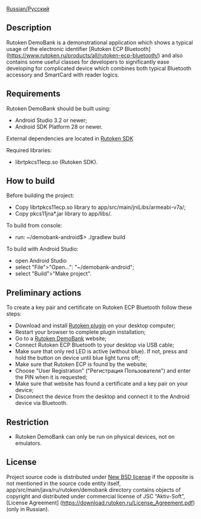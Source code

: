 [Russian/Русский](README_RUS.mdown)

## Description

Rutoken DemoBank is a demonstrational application which shows a typical usage of the electronic identifier [Rutoken ECP Bluetooth] (https://www.rutoken.ru/products/all/rutoken-ecp-bluetooth/) and also contains some useful classes for developers to significantly ease developing for complicated device which combines both typical Bluetooth accessory and SmartCard with reader logics.

## Requirements

Rutoken DemoBank should be built using:
* Android Studio 3.2 or newer;
* Android SDK Platform 28 or newer.

External dependencies are located in [Rutoken SDK](https://www.rutoken.ru/developers/sdk/)

Required libraries:
* librtpkcs11ecp.so (Rutoken SDK).

## How to build

Before building the project:
* Copy librtpkcs11ecp.so library to app/src/main/jniLibs/armeabi-v7a/;
* Copy pkcs11jna*.jar library to app/libs/.

To build from console:
* run:
    ~/demobank-android$> ./gradlew build

To build with Android Studio:
* open Android Studio
* select "File">"Open...": "~/demobank-android";
* select "Build">"Make project".

## Preliminary actions

To create a key pair and certificate on Rutoken ECP Bluetooth follow these steps:

* Download and install [Rutoken plugin](https://www.rutoken.ru/products/all/rutoken-plugin/) on your desktop computer;
* Restart your browser to complete plugin installation;
* Go to a [Rutoken DemoBank](https://demobank.rutoken.ru) website;
* Connect Rutoken ECP Bluetooth to your desktop via USB cable;
* Make sure that only red LED is active (without blue). If not, press and hold the button on device until blue light turns off;
* Make sure that Rutoken ECP is found by the website;
* Choose "User Registration" ("Регистрация Пользователя") and enter the PIN when it is requested;
* Make sure that website has found a certificate and a key pair on your device;
* Disconnect the device from the desktop and connect it to the Android device via Bluetooth.

## Restriction

* Rutoken DemoBank can only be run on physical devices, not on emulators.

## License

Project source code is distributed under [New BSD license](LICENSE) if the opposite is not mentioned in the source code entity itself,
app/src/main/java/ru/rutoken/demobank directory contains objects of copyright and distributed under commercial license of JSC “Aktiv-Soft”, [License Agreement] (https://download.rutoken.ru/License_Agreement.pdf) (only in Russian).
